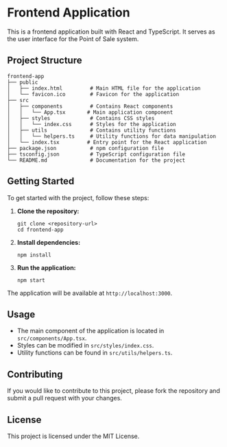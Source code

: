 # Frontend Application

This is a frontend application built with React and TypeScript. It serves as the user interface for the Point of Sale system.

## Project Structure

```
frontend-app
├── public
│   ├── index.html         # Main HTML file for the application
│   └── favicon.ico        # Favicon for the application
├── src
│   ├── components         # Contains React components
│   │   └── App.tsx       # Main application component
│   ├── styles             # Contains CSS styles
│   │   └── index.css      # Styles for the application
│   ├── utils              # Contains utility functions
│   │   └── helpers.ts     # Utility functions for data manipulation
│   └── index.tsx         # Entry point for the React application
├── package.json           # npm configuration file
├── tsconfig.json          # TypeScript configuration file
└── README.md              # Documentation for the project
```

## Getting Started

To get started with the project, follow these steps:

1. **Clone the repository:**
   ```
   git clone <repository-url>
   cd frontend-app
   ```

2. **Install dependencies:**
   ```
   npm install
   ```

3. **Run the application:**
   ```
   npm start
   ```

The application will be available at `http://localhost:3000`.

## Usage

- The main component of the application is located in `src/components/App.tsx`.
- Styles can be modified in `src/styles/index.css`.
- Utility functions can be found in `src/utils/helpers.ts`.

## Contributing

If you would like to contribute to this project, please fork the repository and submit a pull request with your changes. 

## License

This project is licensed under the MIT License.